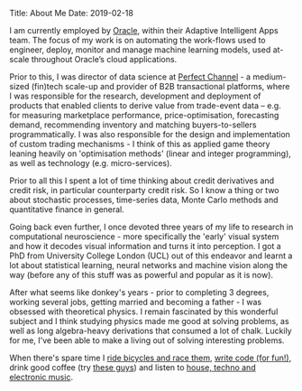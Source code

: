 Title: About Me
Date: 2019-02-18

I am currently employed by [Oracle](https://www.oracle.com), within their Adaptive Intelligent Apps team. The focus of my work is on automating the work-flows used to engineer, deploy, monitor and manage machine learning models, used at-scale throughout Oracle’s cloud applications.

Prior to this, I was director of data science at [Perfect Channel](https://www.perfectchannel.com) - a medium-sized (fin)tech scale-up and provider of B2B transactional platforms, where I was responsible for the research, development and deployment of products that enabled clients to derive value from trade-event data – e.g. for measuring marketplace performance, price-optimisation, forecasting demand, recommending inventory and matching buyers-to-sellers programmatically. I was also responsible for the design and implementation of custom trading mechanisms - I think of this as applied game theory leaning heavily on 'optimisation methods' (linear and integer programming), as well as technology (e.g. micro-services).

Prior to all this I spent a lot of time thinking about credit derivatives and credit risk, in particular counterparty credit risk. So I know a thing or two about stochastic processes, time-series data, Monte Carlo methods and quantitative finance in general.

Going back even further, I once devoted three years of my life to research in computational neuroscience - more specifically the 'early' visual system and how it decodes visual information and turns it into perception. I got a PhD from University College London (UCL) out of this endeavor and learnt a lot about statistical learning, neural networks and machine vision along the way (before any of this stuff was as powerful and popular as it is now).

After what seems like donkey's years - prior to completing 3 degrees, working several jobs, getting married and becoming a father - I was obsessed with theoretical physics. I remain fascinated by this wonderful subject and I think studying physics made me good at solving problems, as well as long algebra-heavy derivations that consumed a lot of chalk. Luckily for me, I've been able to make a living out of solving interesting problems.

When there's spare time I [ride bicycles and race them](https://www.strava.com/athletes/2026116), [write code (for fun!)](https://github.com/AlexIoannides), drink good coffee (try [these guys](https://www.hasbean.co.uk)) and listen to [house, techno and electronic music](https://soundcloud.com/user-616657739/sets).

